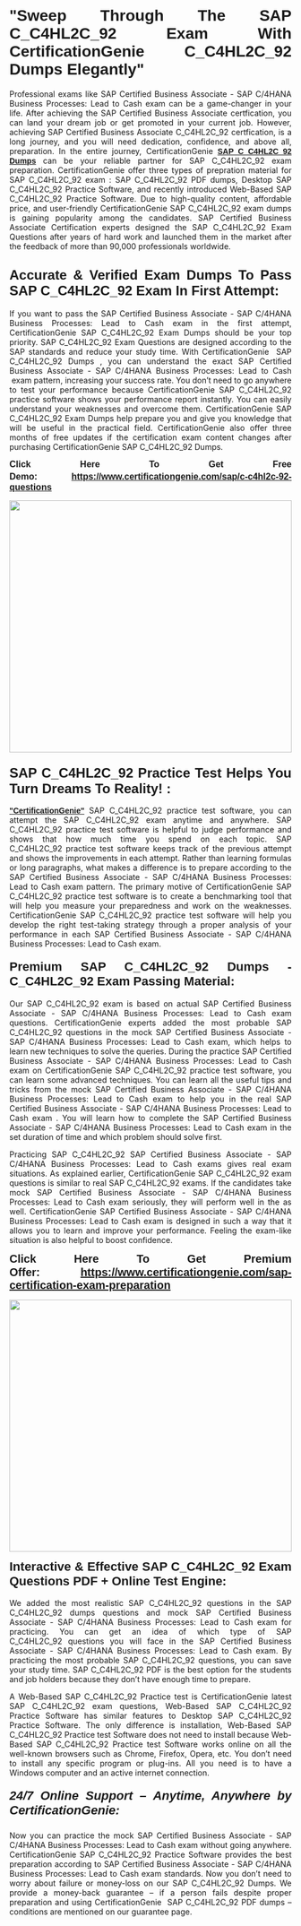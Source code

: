 

<h1 style="text-align: justify;"><span style="font-family:Tahoma,Geneva,sans-serif;"><strong>"Sweep Through The SAP C_C4HL2C_92 Exam With CertificationGenie C_C4HL2C_92 Dumps Elegantly"</strong></span></h1>

<p style="text-align: justify;">Professional exams like SAP Certified Business Associate - SAP C/4HANA Business Processes: Lead to Cash exam can be a game-changer in your life. After achieving the SAP Certified Business Associate certfication, you can land your dream job or get promoted in your current job. However, achieving SAP Certified Business Associate C_C4HL2C_92 certfication, is a long journey, and you will need dedication, confidence, and above all, preparation. In the entire journey, CertificationGenie <span style="font-family:Tahoma,Geneva,sans-serif;"><strong><a href="https://www.certificationgenie.com/sap/c-c4hl2c-92-questions">SAP C_C4HL2C_92 Dumps</a></strong></span> can be your reliable partner for SAP C_C4HL2C_92 exam preparation. CertificationGenie offer three types of prepration material for SAP C_C4HL2C_92 exam : SAP C_C4HL2C_92 PDF dumps, Desktop SAP C_C4HL2C_92 Practice Software, and recently introduced Web-Based SAP C_C4HL2C_92 Practice Software. Due to high-quality content, affordable price, and user-friendly CertificationGenie SAP C_C4HL2C_92 exam dumps is gaining popularity among the candidates. SAP Certified Business Associate Certification experts designed the SAP C_C4HL2C_92 Exam Questions after years of hard work and launched them in the market after the feedback of more than 90,000 professionals worldwide. </p>

<h2 style="text-align: justify;"><span style="font-family:Tahoma,Geneva,sans-serif;"><strong><span style="font-size:24px;">Accurate & Verified Exam Dumps To Pass SAP C_C4HL2C_92 Exam In First Attempt:</span></strong></span></h2>

<p style="text-align: justify;">If you want to pass the SAP Certified Business Associate - SAP C/4HANA Business Processes: Lead to Cash exam in the first attempt, CertificationGenie SAP C_C4HL2C_92 Exam Dumps should be your top priority. SAP C_C4HL2C_92 Exam Questions are designed according to the SAP standards and reduce your study time. With CertificationGenie  SAP C_C4HL2C_92 Dumps , you can understand the exact SAP Certified Business Associate - SAP C/4HANA Business Processes: Lead to Cash  exam pattern, increasing your success rate. You don’t need to go anywhere to test your performance because CertificationGenie SAP C_C4HL2C_92 practice software shows your performance report instantly. You can easily understand your weaknesses and overcome them. CertificationGenie SAP C_C4HL2C_92 Exam Dumps help prepare you and give you knowledge that will be useful in the practical field. CertificationGenie also offer three months of free updates if the certification exam content changes after purchasing CertificationGenie SAP C_C4HL2C_92 Dumps.</p>

<p style="text-align: justify;"><span style="font-size:16px;"><span style="font-family:Tahoma,Geneva,sans-serif;"><strong>Click Here To Get Free Demo:</strong></span></span><span style="font-size:20px;"><span style="font-family:Tahoma,Geneva,sans-serif;"><strong> </strong></span></span><span style="font-size:16px;"><span style="font-family:Tahoma,Geneva,sans-serif;"><strong><a href="https://www.certificationgenie.com/sap/c-c4hl2c-92-questions">https://www.certificationgenie.com/sap/c-c4hl2c-92-questions</a></strong></span></span></p>

<p style="text-align: justify;"><a href="https://www.certificationgenie.com/sap/c-c4hl2c-92-questions"><img alt="" src="https://lh3.googleusercontent.com/pw/ACtC-3doDiK9SBBk_UUqL334qseWDG_7JxQKLxHAGtTDipddtog-z9sewKtP3Tk9FwJ0gNHeZL-V2e-wWmrx9eptY3qsjJVeeDHyQ49zt8PKVbyyxKZUZKZ5pdO7XyZJXuUkyF5LfCWL-4CYe1RXSTYxofc8=w1169-h657-no?authuser=0" style="width: 100%; height: 450px;" /></a></p>

<h3 style="text-align: justify;"><span style="font-family:Tahoma,Geneva,sans-serif;"><strong><span style="font-size:24px;">SAP C_C4HL2C_92 Practice Test Helps You Turn Dreams To Reality! :</span></strong></span></h3>

<p style="text-align: justify;"><a href="https://www.certificationgenie.com/"><span style="font-family:Tahoma,Geneva,sans-serif;"><strong>"CertificationGenie"</strong></span></a> SAP C_C4HL2C_92 practice test software, you can attempt the SAP C_C4HL2C_92 exam anytime and anywhere. SAP C_C4HL2C_92 practice test software is helpful to judge performance and shows that how much time you spend on each topic. SAP C_C4HL2C_92 practice test software keeps track of the previous attempt and shows the improvements in each attempt. Rather than learning formulas or long paragraphs, what makes a difference is to prepare according to the SAP Certified Business Associate - SAP C/4HANA Business Processes: Lead to Cash exam pattern. The primary motive of CertificationGenie SAP C_C4HL2C_92 practice test software is to create a benchmarking tool that will help you measure your preparedness and work on the weaknesses. CertificationGenie SAP C_C4HL2C_92 practice test software will help you develop the right test-taking strategy through a proper analysis of your performance in each SAP Certified Business Associate - SAP C/4HANA Business Processes: Lead to Cash exam. </p>

<h4 style="text-align: justify;"><span style="font-size:22px;"><span style="font-family:Tahoma,Geneva,sans-serif;"><strong>Premium SAP C_C4HL2C_92 Dumps - C_C4HL2C_92 Exam Passing Material:</strong></span></span></h4>

<p style="text-align: justify;">Our SAP C_C4HL2C_92 exam is based on actual SAP Certified Business Associate - SAP C/4HANA Business Processes: Lead to Cash exam questions. CertificationGenie experts added the most probable SAP C_C4HL2C_92 questions in the mock SAP Certified Business Associate - SAP C/4HANA Business Processes: Lead to Cash exam, which helps to learn new techniques to solve the queries. During the practice SAP Certified Business Associate - SAP C/4HANA Business Processes: Lead to Cash exam on CertificationGenie SAP C_C4HL2C_92 practice test software, you can learn some advanced techniques. You can learn all the useful tips and tricks from the mock SAP Certified Business Associate - SAP C/4HANA Business Processes: Lead to Cash exam to help you in the real SAP Certified Business Associate - SAP C/4HANA Business Processes: Lead to Cash exam . You will learn how to complete the SAP Certified Business Associate - SAP C/4HANA Business Processes: Lead to Cash exam in the set duration of time and which problem should solve first. </p>

<p style="text-align: justify;">Practicing SAP C_C4HL2C_92 SAP Certified Business Associate - SAP C/4HANA Business Processes: Lead to Cash exams gives real exam situations. As explained earlier, CertificationGenie SAP C_C4HL2C_92 exam questions is similar to real SAP C_C4HL2C_92 exams. If the candidates take mock SAP Certified Business Associate - SAP C/4HANA Business Processes: Lead to Cash exam seriously, they will perform well in the as well. CertificationGenie SAP Certified Business Associate - SAP C/4HANA Business Processes: Lead to Cash exam is designed in such a way that it allows you to learn and improve your performance. Feeling the exam-like situation is also helpful to boost confidence.</p>

<p style="text-align: justify;"><strong><span style="font-size:20px;"><span style="font-family:Tahoma,Geneva,sans-serif;">Click Here To Get Premium Offer:</span> <span style="font-family:Tahoma,Geneva,sans-serif;"><a href="https://www.certificationgenie.com/sap-certification-exam-preparation">https://www.certificationgenie.com/sap-certification-exam-preparation</a></span></span></strong></p>

<p style="text-align: justify;"><a href="https://www.certificationgenie.com/sap/c-c4hl2c-92-questions"><img alt="" src="https://lh3.googleusercontent.com/pw/ACtC-3cZqdDxTJx_5ZCEhhAHXbNBvJ04vc7KUmxf8GDtJTvJ7xJyqw25cBMtqs6Fpw9jpxQeVcnFkF0MeaEp-CbFBkMiza-pKS581jOmJ0YmLw8yI0m2Dd1IRQWe8k1g53utssITZPMGVwen879nqYE17F56=w1168-h657-no?authuser=0" style="width: 100%; height: 450px;" /></a></p>

<p style="text-align: justify;"><span style="font-size:22px;"><span style="font-family:Tahoma,Geneva,sans-serif;"><strong>Interactive & Effective SAP C_C4HL2C_92 Exam Questions PDF + Online Test Engine:</strong></span></span><br />
<br />
We added the most realistic SAP C_C4HL2C_92 questions in the SAP C_C4HL2C_92 dumps questions and mock SAP Certified Business Associate - SAP C/4HANA Business Processes: Lead to Cash exam for practicing. You can get an idea of which type of SAP C_C4HL2C_92 questions you will face in the SAP Certified Business Associate - SAP C/4HANA Business Processes: Lead to Cash exam. By practicing the most probable SAP C_C4HL2C_92 questions, you can save your study time. SAP C_C4HL2C_92 PDF is the best option for the students and job holders because they don’t have enough time to prepare. </p>

<p style="text-align: justify;">A Web-Based SAP C_C4HL2C_92 Practice test is CertificationGenie latest SAP C_C4HL2C_92 exam questions, Web-Based SAP C_C4HL2C_92 Practice Software has similar features to Desktop SAP C_C4HL2C_92 Practice Software. The only difference is installation, Web-Based SAP C_C4HL2C_92 Practice test Software does not need to install because Web-Based SAP C_C4HL2C_92 Practice test Software works online on all the well-known browsers such as Chrome, Firefox, Opera, etc. You don’t need to install any specific program or plug-ins. All you need is to have a Windows computer and an active internet connection. </p>

<h5 style="text-align: justify;"><span style="font-family:Tahoma,Geneva,sans-serif;"><span style="font-size:22px;"><strong>24/7 Online Support – Anytime, Anywhere by CertificationGenie:</strong></span></span></h5>

<p style="text-align: justify;">Now you can practice the mock SAP Certified Business Associate - SAP C/4HANA Business Processes: Lead to Cash exam without going anywhere. CertificationGenie SAP C_C4HL2C_92 Practice Software provides the best preparation according to SAP Certified Business Associate - SAP C/4HANA Business Processes: Lead to Cash exam standards. Now you don’t need to worry about failure or money-loss on our SAP C_C4HL2C_92 Dumps. We provide a money-back guarantee – if a person fails despite proper preparation and using CertificationGenie  SAP C_C4HL2C_92 PDF dumps – conditions are mentioned on our guarantee page.</p>
